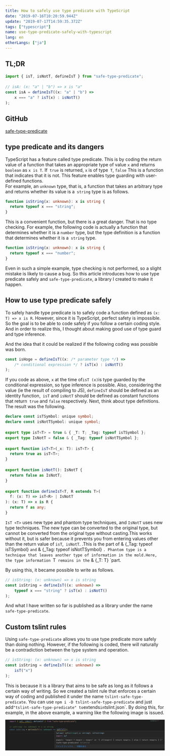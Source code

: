 ```yaml
---
title: How to safely use type predicate with TypeScript
date: "2019-07-16T10:20:59.944Z"
update: "2019-07-17T14:59:35.372Z"
tags: ["typescript"]
name: use-type-predicate-safely-with-typescript
lang: en
otherLangs: ["ja"]
---
```



## TL;DR

```ts
import { isT, isNotT, defineIsT } from "safe-type-predicate";

// isA: (x: "a" | "b") => x is "a"
const isA = defineIsT((x: "a" | "b") =>
    x === "a" ? isT(x) : isNotT()
);
```

## GitHub
[safe-type-predicate](https://github.com/kgtkr/safe-type-predicate)  

## type predicate and its dangers

TypeScript has a feature called type predicate.
This is by coding the return value of a function that takes an appropriate type of value `x` and returns` boolean` as `x is T`. If` true` is returned, `x` is of type` T`, `false` This is a function that indicates that it is not.
This feature enables type guarding with user-defined functions.  
For example, an `unknown` type, that is, a function that takes an arbitrary type and returns whether its value is a` string` type is as follows.

```ts
function isString(x: unknown): x is string {
  return typeof x === "string";
}
```

This is a convenient function, but there is a great danger. That is no type checking.
For example, the following code is actually a function that determines whether it is a `number` type, but the type definition is a function that determines whether it is a` string` type.
```ts
function isString(x: unknown): x is string {
  return typeof x === "number";
}
```

Even in such a simple example, type checking is not performed, so a slight mistake is likely to cause a bug.
So this article introduces how to use type predicate safely and `safe-type-predicate`, a library I created to make it happen.

## How to use type predicate safely
To safely handle type predicate is to safely code a function defined as `(x: T) => x is R`.
However, since it is TypeScript, perfect safety is impossible. So the goal is to be able to code safely if you follow a certain coding style.
And in order to realize this, I thought about making good use of type guard and type inference.  

And the idea that it could be realized if the following coding was possible was born.

```ts
const isHoge = defineIsT((x: /* parameter type */) =>
    /* conditional expression */ ? isT(x) : isNotT()
);
```

If you code as above, `x` at the time of` isT (x) `is type guarded by the conditional expression, so type inference is possible.
Also, considering the value (ie the result of compiling to JS), `defineIsT` should be defined as an identity function,` isT` and `isNotT` should be defined as constant functions that return` true` and `false` respectively.
Next, think about type definitions.
The result was the following.

```ts
declare const isTSymbol: unique symbol;
declare const isNotTSymbol: unique symbol;

export type isT<T> = true & { _T: T; _Tag: typeof isTSymbol };
export type IsNotT = false & { _Tag: typeof isNotTSymbol };

export function isT<T>(_x: T): isT<T> {
  return true as isT<T>;
}

export function isNotT(): IsNotT {
  return false as IsNotT;
}

export function defineIsT<T, R extends T>(
  f: (x: T) => isT<R> | IsNotT
): (x: T) => x is R {
  return f as any;
}
```

`IsT <T>` uses new type and phantom type techniques, and `IsNotT` uses new type techniques.
The new type can be converted to the original type, but cannot be converted from the original type without casting.This works without it, but is safer because it prevents you from entering values ​​other than the return value of `isT`,` isNotT`.
.This is the part of & {_Tag: typeof isTSymbol} `and` & {_Tag: typeof isNotTSymbol} `.
Phantom type is a technique that leaves another type of information in the mold.Here, the type information `T` remains in the` & {_T: T} `part.


By using this, it became possible to write as follows.

```ts
// isString: (x: unknown) => x is string
const isString = defineIsT((x: unknown) =>
    typeof x === "string" ? isT(x) : isNotT()
);
```

And what I have written so far is published as a library under the name `safe-type-predicate`.

## Custom tslint rules

Using `safe-type-predicate` allows you to use type predicate more safely than doing nothing.
However, if the following is coded, there will naturally be a contradiction between the type system and operation.

```ts
// isString: (x: unknown) => x is string
const isString = defineIsT((x: unknown) =>
    isT("x")
);
```

This is because it is a library that aims to be safe as long as it follows a certain way of writing.
So we created a tslint rule that enforces a certain way of coding and published it under the name `tslint-safe-type-predicate`.
You can use `npm i -D tslint-safe-type-predicate` and just add` "tslint-safe-type-predicate" to `extends` in `tslint.json`. 
By doing this, for example, in the above example, a warning like the following image is issued.

![](1.png)
